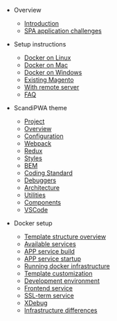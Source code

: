 - Overview

    - [Introduction](/overview/introduction.md)
    - [SPA application challenges](/overview/challenges.md)

- Setup instructions

    - [Docker on Linux](/setup/docker/linux.md)
    - [Docker on Mac](/setup/docker/mac.md)
    - [Docker on Windows](/setup/docker/windows.md)
    - [Existing Magento](/setup/on-existing-m2.md)
    - [With remote server](/setup/with-remote-m2.md)
    - [FAQ](/setup/docker/faq.md)

- ScandiPWA theme

    - [Project](/theme/01-Project.md)
    - [Overview](/theme/02-Overview.md)
    - [Configuration](/theme/03-Configuration.md)
    - [Webpack](/theme/04-Webpack.md)
    - [Redux](/theme/05-Redux.md)
    - [Styles](/theme/06-Styles.md)
    - [BEM](/theme/07-BEM.md)
    - [Coding Standard](/theme/08-Standard.md)
    - [Debuggers](/theme/09-Debuggers.md)
    - [Architecture](/theme/10-Architecture.md)
    - [Utilities](/theme/11-Utilities.md)
    - [Components](/theme/12-Components.md)
    - [VSCode](/theme/A-vscode.md)

- Docker setup

    - [Template structure overview](/docker/02-structure-overview.md)
    - [Available services](/docker/03-services.md)
    - [APP service build](/docker/04-app-service-build.md)
    - [APP service startup](/docker/05-app-service-startup.md)
    - [Running docker infrastructure](/docker/06-running-infrastructure.md)
    - [Template customization](/docker/C-changing-template.md)
    - [Development environment](/docker/E-development-environment.md)
    - [Frontend service](/docker/F-Frontend-container.md)
    - [SSL-term service](/docker/G-SSL-container.md)
    - [XDebug](/docker/D-xdebug.md)
    - [Infrastructure differences](docker/J-Infrastructure-difference.md)
